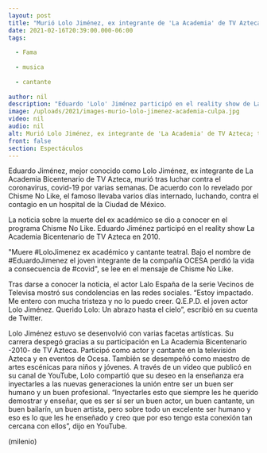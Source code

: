 ```yaml
---
layout: post
title: "Murió Lolo Jiménez, ex integrante de 'La Academia' de TV Azteca; tenía covid-19"
date: 2021-02-16T20:39:00.000-06:00
tags:
  
  - Fama
  
  - musica
  
  - cantante
  
author: nil
description: "Eduardo 'Lolo' Jiménez participó en el reality show de La Academia Bicentenario de TV Azteca en 2010. "
image: /uploads/2021/images-murio-lolo-jimenez-academia-culpa.jpg
video: nil
audio: nil
alt: Murió Lolo Jiménez, ex integrante de 'La Academia' de TV Azteca; tenía covid-19
front: false
section: Espectáculos
---
```


Eduardo Jiménez, mejor conocido como Lolo Jiménez, ex integrante de La Academia Bicentenario de TV Azteca, murió tras luchar contra el coronavirus, covid-19 por varias semanas. De acuerdo con lo revelado por Chisme No Like, el famoso llevaba varios días internado, luchando, contra el contagio en un hospital de la Ciudad de México.

La noticia sobre la muerte del ex académico se dio a conocer en el programa Chisme No Like. Eduardo Jiménez participó en el reality show La Academia Bicentenario de TV Azteca en 2010.

"Muere #LoloJimenez ex académico y cantante teatral. Bajo el nombre de #EduardoJimenez el joven integrante de la compañía OCESA perdió la vida a consecuencia de #covid", se lee en el mensaje de Chisme No Like. 

Tras darse a conocer la noticia, el actor Lalo España de la serie Vecinos de Televisa mostró sus condolencias en las redes sociales. “Estoy impactado. Me entero con mucha tristeza y no lo puedo creer. Q.E.P.D. el joven actor Lolo Jiménez. Querido Lolo: Un abrazo hasta el cielo”, escribió en su cuenta de Twitter.

Lolo Jiménez estuvo se desenvolvió con varias facetas artísticas. Su carrera despegó gracias a su participación en La Academia Bicentenario -2010- de TV Azteca. Participó como actor y cantante en la televisión Azteca y en eventos de Ocesa. 
También se desempeñó como maestro de artes escénicas para niños y jóvenes. A través de un video que publicó en su canal de YouTube, Lolo compartió que su deseo en la enseñanza era inyectarles a las nuevas generaciones la unión entre ser un buen ser humano y un buen profesional. 
“Inyectarles esto que siempre les he querido demostrar y enseñar, que es ser sí ser un buen actor, un buen cantante, un buen bailarín, un buen artista, pero sobre todo un excelente ser humano y eso es lo que les he enseñado y creo que por eso tengo esta conexión tan cercana con ellos”, dijo en YouTube. 

(milenio)
